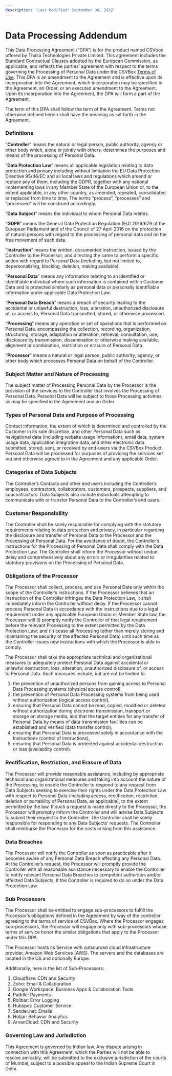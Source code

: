 ```yaml
---
description: 'Last Modified: September 30, 2022'
---
```


# Data Processing Addendum

This Data Processing Agreement (“DPA”) is for the product named CSVbox offered by Thalia Technologies Private Limited. This agreement includes the Standard Contractual Clauses adopted by the European Commission, as applicable, and reflects the parties’ agreement with respect to the terms governing the Processing of Personal Data under the CSVBox [Terms of Use](https://help.csvbox.io/legal/terms). This DPA is an amendment to the Agreement and is effective upon its incorporation into the Agreement, which incorporation may be specified in the Agreement, an Order, or an executed amendment to the Agreement. Upon its incorporation into the Agreement, the DPA will form a part of the Agreement.

The term of this DPA shall follow the term of the Agreement. Terms not otherwise defined herein shall have the meaning as set forth in the Agreement.

### Definitions

“**Controller**” means the natural or legal person, public authority, agency or other body which, alone or jointly with others, determines the purposes and means of the processing of Personal Data.

“**Data Protection Law**” means all applicable legislation relating to data protection and privacy including without limitation the EU Data Protection Directive 95/46/EC and all local laws and regulations which amend or replace any of them, including the GDPR, together with any national implementing laws in any Member State of the European Union or, to the extent applicable, in any other country, as amended, repealed, consolidated or replaced from time to time. The terms “process”, “processes” and “processed” will be construed accordingly.

“**Data Subject**” means the individual to whom Personal Data relates.

“**GDPR**” means the General Data Protection Regulation (EU) 2016/679 of the European Parliament and of the Council of 27 April 2016 on the protection of natural persons with regard to the processing of personal data and on the free movement of such data.

“**Instruction**” means the written, documented instruction, issued by the Controller to the Processor, and directing the same to perform a specific action with regard to Personal Data (including, but not limited to, depersonalizing, blocking, deletion, making available).

“**Personal Data**” means any information relating to an identified or identifiable individual where such information is contained within Customer Data and is protected similarly as personal data or personally identifiable information under applicable Data Protection Law.

“**Personal Data Breach**” means a breach of security leading to the accidental or unlawful destruction, loss, alteration, unauthorized disclosure of, or access to, Personal Data transmitted, stored, or otherwise processed.

“**Processing**” means any operation or set of operations that is performed on Personal Data, encompassing the collection, recording, organization, structuring, storage, adaptation or alteration, retrieval, consultation, use, disclosure by transmission, dissemination or otherwise making available, alignment or combination, restriction or erasure of Personal Data.

“**Processor**” means a natural or legal person, public authority, agency, or other body which processes Personal Data on behalf of the Controller.

### Subject Matter and Nature of Processing

The subject matter of Processing Personal Data by the Processor is the provision of the services to the Controller that involves the Processing of Personal Data. Personal Data will be subject to those Processing activities as may be specified in the Agreement and an Order.&#x20;

### Types of Personal Data and Purpose of Processing

Contact information, the extent of which is determined and controlled by the Customer in its sole discretion, and other Personal Data such as navigational data (including website usage information), email data, system usage data, application integration data, and other electronic data submitted, stored, sent, or received by end-users via the CSVBox Product. Personal Data will be processed for purposes of providing the services set out and otherwise agreed to in the Agreement and any applicable Order.

### Categories of Data Subjects

The Controller’s Contacts and other end users including the Controller’s employees, contractors, collaborators, customers, prospects, suppliers, and subcontractors. Data Subjects also include individuals attempting to communicate with or transfer Personal Data to the Controller’s end users.&#x20;

### Customer Responsibility

The Controller shall be solely responsible for complying with the statutory requirements relating to data protection and privacy, in particular regarding the disclosure and transfer of Personal Data to the Processor and the Processing of Personal Data. For the avoidance of doubt, the Controller’s instructions for the Processing of Personal Data shall comply with the Data Protection Law. The Controller shall inform the Processor without undue delay and comprehensively about any errors or irregularities related to statutory provisions on the Processing of Personal Data.&#x20;

### Obligations of the Processor

The Processor shall collect, process, and use Personal Data only within the scope of the Controller’s instructions. If the Processor believes that an Instruction of the Controller infringes the Data Protection Law, it shall immediately inform the Controller without delay. If the Processor cannot process Personal Data in accordance with the instructions due to a legal requirement under any applicable European Union or Member State law, the Processor will (i) promptly notify the Controller of that legal requirement before the relevant Processing to the extent permitted by the Data Protection Law; and (ii) cease all Processing (other than merely storing and maintaining the security of the affected Personal Data) until such time as the Controller issues new instructions with which the Processor is able to comply.

The Processor shall take the appropriate technical and organizational measures to adequately protect Personal Data against accidental or unlawful destruction, loss, alteration, unauthorized disclosure of, or access to Personal Data. Such measures include, but are not be limited to:

1. the prevention of unauthorized persons from gaining access to Personal Data Processing systems (physical access control),
2. the prevention of Personal Data Processing systems from being used without authorization (logical access control),&#x20;
3. ensuring that Personal Data cannot be read, copied, modified or deleted without authorization during electronic transmission, transport or storage on storage media, and that the target entities for any transfer of Personal Data by means of data transmission facilities can be established and verified (data transfer control),
4. ensuring that Personal Data is processed solely in accordance with the Instructions (control of instructions),&#x20;
5. ensuring that Personal Data is protected against accidental destruction or loss (availability control).

### Rectification, Restriction, and Erasure of Data

The Processor will provide reasonable assistance, including by appropriate technical and organizational measures and taking into account the nature of the Processing, to enable the Controller to respond to any request from Data Subjects seeking to exercise their rights under the Data Protection Law with respect to Personal Data (including access, rectification, restriction, deletion or portability of Personal Data, as applicable), to the extent permitted by the law. If such a request is made directly to the Processor, the Processor will promptly inform the Controller and will advise Data Subjects to submit their request to the Controller. The Controller shall be solely responsible for responding to any Data Subjects’ requests. The Controller shall reimburse the Processor for the costs arising from this assistance.

### Data Breaches

The Processor will notify the Controller as soon as practicable after it becomes aware of any Personal Data Breach affecting any Personal Data. At the Controller’s request, the Processor will promptly provide the Controller with all reasonable assistance necessary to enable the Controller to notify relevant Personal Data Breaches to competent authorities and/or affected Data Subjects, if the Controller is required to do so under the Data Protection Law.

### Sub Processors

The Processor shall be entitled to engage sub-processors to fulfill the Processor’s obligations defined in the Agreement by way of the controller agreeing to the terms of service of CSVBox. Where the Processor engages sub-processors, the Processor will engage only with sub-processors whose terms of service honor the similar obligations that apply to the Processor under this DPA.

The Processor hosts its Service with outsourced cloud infrastructure provider, Amazon Web Services (AWS). The servers and the databases are located in the US and optionally Europe.

Additionally, here is the list of Sub-Processors:

1. Cloudflare: CDN and Security
2. Zoho: Email & Collaboration
3. Google Workspace: Business Apps & Collaboration Tools
4. Paddle: Payments
5. Rollbar: Error Logging
6. Hubspot: Customer Service
7. Sender.net: Emails
8. Hotjar: Behavior Analytics
9. ArvanCloud: CDN and Security

### Governing Law and Jurisdiction

This Agreement is governed by Indian law. Any dispute arising in connection with this Agreement, which the Parties will not be able to resolve amicably, will be submitted to the exclusive jurisdiction of the courts of Mumbai, subject to a possible appeal to the Indian Supreme Court in Delhi.
